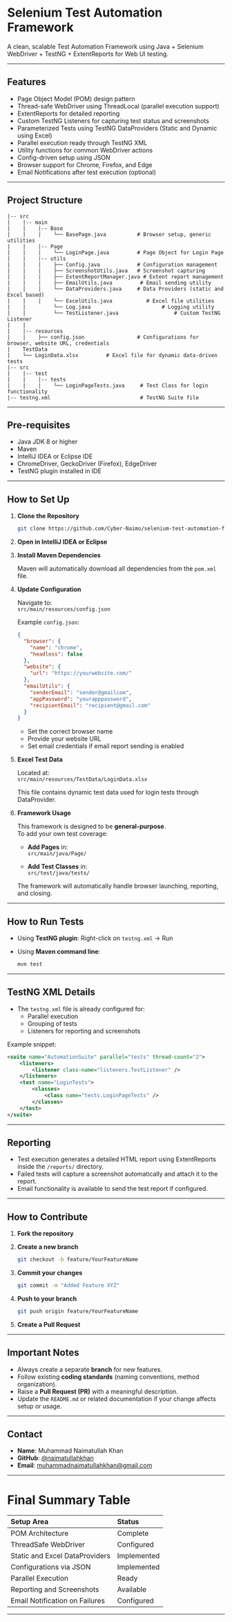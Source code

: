 

# Selenium Test Automation Framework

A clean, scalable Test Automation Framework using Java + Selenium WebDriver + TestNG + ExtentReports for Web UI testing.

---

## Features

- Page Object Model (POM) design pattern
- Thread-safe WebDriver using ThreadLocal (parallel execution support)
- ExtentReports for detailed reporting
- Custom TestNG Listeners for capturing test status and screenshots
- Parameterized Tests using TestNG DataProviders (Static and Dynamic using Excel)
- Parallel execution ready through TestNG XML
- Utility functions for common WebDriver actions
- Config-driven setup using JSON
- Browser support for Chrome, Firefox, and Edge
- Email Notifications after test execution (optional)

---

## Project Structure

```
|-- src
|    |-- main
|    |    |-- Base
|    |    |    └── BasePage.java          # Browser setup, generic utilities
|    |    |-- Page
|    |    |    └── LoginPage.java         # Page Object for Login Page
|    |    |-- utils
|    |    |    ├── Config.java            # Configuration management
|    |    |    ├── ScreenshotUtils.java   # Screenshot capturing
|    |    |    ├── ExtentReportManager.java # Extent report management
|    |    |    ├── EmailUtils.java         # Email sending utility
|    |    |    └── DataProviders.java     # Data Providers (static and Excel based)
|    |    |    └── ExcelUtils.java           # Excel file utilities
|    |         └── Log.java                       # Logging utility
|    |         └── TestListener.java                  # Custom TestNG Listener
|    |
|    |-- resources
|    |    ├── config.json                 # Configurations for browser, website URL, credentials
|    TestData
|    └── LoginData.xlsx         # Excel file for dynamic data-driven tests
|-- src
|    |-- test
|    |    |-- tests
|    |    |    └── LoginPageTests.java     # Test Class for login functionality
|-- testng.xml                             # TestNG Suite file
```

---

## Pre-requisites

- Java JDK 8 or higher
- Maven
- IntelliJ IDEA or Eclipse IDE
- ChromeDriver, GeckoDriver (Firefox), EdgeDriver
- TestNG plugin installed in IDE

---

## How to Set Up

1. **Clone the Repository**

   ```bash
   git clone https://github.com/Cyber-Naimo/selenium-test-automation-framework.git
   ```

2. **Open in IntelliJ IDEA or Eclipse**

3. **Install Maven Dependencies**

   Maven will automatically download all dependencies from the `pom.xml` file.

4. **Update Configuration**

   Navigate to:  
   `src/main/resources/config.json`

   Example `config.json`:

   ```json
   {
     "browser": {
       "name": "chrome",
       "headless": false
     },
     "website": {
       "url": "https://yourwebsite.com/"
     },
     "emailUtils": {
       "senderEmail": "sender@gmailcom",
       "appPassword": "yourapppassword",
       "recipientEmail": "recipient@gmail.com"
     }
   }
   ```

    - Set the correct browser name
    - Provide your website URL
    - Set email credentials if email report sending is enabled

5. **Excel Test Data**

   Located at:  
   `src/main/resources/TestData/LoginData.xlsx`

   This file contains dynamic test data used for login tests through DataProvider.

6. **Framework Usage**

   This framework is designed to be **general-purpose**.  
   To add your own test coverage:

    - **Add Pages** in:  
      `src/main/java/Page/`

    - **Add Test Classes** in:  
      `src/test/java/tests/`

   The framework will automatically handle browser launching, reporting, and closing.

---

## How to Run Tests

- Using **TestNG plugin**: Right-click on `testng.xml` → Run
- Using **Maven command line**:

  ```bash
  mvn test
  ```

---

## TestNG XML Details

- The `testng.xml` file is already configured for:
    - Parallel execution
    - Grouping of tests
    - Listeners for reporting and screenshots

Example snippet:

```xml
<suite name="AutomationSuite" parallel="tests" thread-count="2">
    <listeners>
        <listener class-name="listeners.TestListener" />
    </listeners>
    <test name="LoginTests">
        <classes>
            <class name="tests.LoginPageTests" />
        </classes>
    </test>
</suite>
```

---

## Reporting

- Test execution generates a detailed HTML report using ExtentReports inside the `/reports/` directory.
- Failed tests will capture a screenshot automatically and attach it to the report.
- Email functionality is available to send the test report if configured.

---

## How to Contribute

1. **Fork the repository**

2. **Create a new branch**
   ```bash
   git checkout -b feature/YourFeatureName
   ```

3. **Commit your changes**
   ```bash
   git commit -m "Added Feature XYZ"
   ```

4. **Push to your branch**
   ```bash
   git push origin feature/YourFeatureName
   ```

5. **Create a Pull Request**

---

## Important Notes

- Always create a separate **branch** for new features.
- Follow existing **coding standards** (naming conventions, method organization).
- Raise a **Pull Request (PR)** with a meaningful description.
- Update the `README.md` or related documentation if your change affects setup or usage.

---

## Contact

- **Name**: Muhammad Naimatullah Khan
- **GitHub**: [@naimatullahkhan](https://github.com/Cyber-Naimo)
- **Email**:  [muhammadnaimatullahkhan@gmail.com](mailto:muhammadnaimatullahkhan@gmail.com)
---

# Final Summary Table

| Setup Area | Status |
|:-----------|:-------|
| POM Architecture | Complete |
| ThreadSafe WebDriver | Configured |
| Static and Excel DataProviders | Implemented |
| Configurations via JSON | Implemented |
| Parallel Execution | Ready |
| Reporting and Screenshots | Available |
| Email Notification on Failures | Configured |

---
